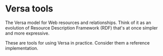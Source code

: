 Versa tools
===========

The Versa model for Web resources and relationships. Think of it as an evolution of Resource Description Framework (RDF)
that's at once simpler and more expressive.

These are tools for using Versa in practice. Consider them a reference implementation.

